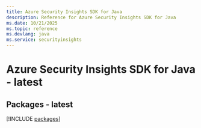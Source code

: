 ```yaml
---
title: Azure Security Insights SDK for Java
description: Reference for Azure Security Insights SDK for Java
ms.date: 10/21/2025
ms.topic: reference
ms.devlang: java
ms.service: securityinsights
---
```

# Azure Security Insights SDK for Java - latest
## Packages - latest
[!INCLUDE [packages](security-insights-index.md)]